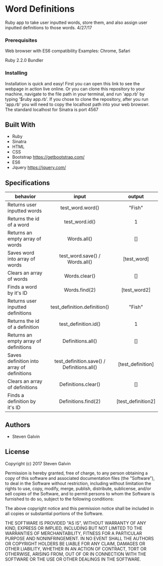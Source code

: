 # Word Definitions

Ruby app to take user inputted words, store them, and also assign user inputted definitions to those words. 4/27/17

### Prerequisites

Web browser with ES6 compatibility
Examples: Chrome, Safari

Ruby 2.2.0
Bundler

### Installing

Installation is quick and easy! First you can open this link <!--HEROKU LINK HERE--> to see the webpage in action live online. Or you can clone this repository to your machine, navigate to the file path in your terminal, and run 'app.rb' by typing '$ruby app.rb'. If you chose to clone the repository, after you run 'app.rb' you will need to copy the localhost path into your web browswr. The standard localhost for Sinatra is port 4567

## Built With

* Ruby
* Sinatra
* HTML
* CSS
* Bootstrap https://getbootstrap.com/
* ES6
* Jquery https://jquery.com/

## Specifications

| behavior |  input   |  output  |
|----------|:--------:|:--------:|
|Returns user inputted words|test_word.word()|"Fish"|
|Returns the id of a word|test_word.id()|1|
|Returns an empty array of words|Words.all()|[]|
|Saves word into array of words|test_word.save() / Words.all()|[test_word]|
|Clears an array of words|Words.clear()|[]|
|Finds a word by it's ID|Words.find(2)|[test_word2]|
|Returns user inputted definitions|test_definition.definition()|"Fish"|
|Returns the id of a definition|test_definition.id()|1|
|Returns an empty array of definitions|Definitions.all()|[]|
|Saves definition into array of definitions|test_definition.save() / Definitions.all()|[test_definition]|
|Clears an array of definitions|Definitions.clear()|[]|
|Finds a definition by it's ID|Definitions.find(2)|[test_definition2]|

## Authors

* Steven Galvin

## License

Copyright (c) 2017 Steven Galvin

Permission is hereby granted, free of charge, to any person obtaining a copy
of this software and associated documentation files (the "Software"), to deal
in the Software without restriction, including without limitation the rights
to use, copy, modify, merge, publish, distribute, sublicense, and/or sell
copies of the Software, and to permit persons to whom the Software is
furnished to do so, subject to the following conditions:

The above copyright notice and this permission notice shall be included in all
copies or substantial portions of the Software.

THE SOFTWARE IS PROVIDED "AS IS", WITHOUT WARRANTY OF ANY KIND, EXPRESS OR
IMPLIED, INCLUDING BUT NOT LIMITED TO THE WARRANTIES OF MERCHANTABILITY,
FITNESS FOR A PARTICULAR PURPOSE AND NONINFRINGEMENT. IN NO EVENT SHALL THE
AUTHORS OR COPYRIGHT HOLDERS BE LIABLE FOR ANY CLAIM, DAMAGES OR OTHER
LIABILITY, WHETHER IN AN ACTION OF CONTRACT, TORT OR OTHERWISE, ARISING FROM,
OUT OF OR IN CONNECTION WITH THE SOFTWARE OR THE USE OR OTHER DEALINGS IN THE
SOFTWARE.
